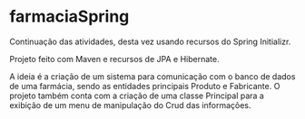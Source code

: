 # farmaciaSpring
 Continuação das atividades, desta vez usando recursos do Spring Initializr.

 Projeto feito com Maven e recursos de JPA e Hibernate.
 
 A ideia é a criação de um sistema para comunicação com o banco de dados de uma farmácia,
 sendo as entidades principais Produto e Fabricante.
 O projeto também conta com a criação de uma classe Principal para a exibição de um menu
 de manipulação do Crud das informações.
